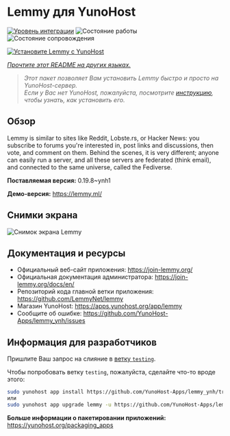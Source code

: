 <!--
Важно: этот README был автоматически сгенерирован <https://github.com/YunoHost/apps/tree/master/tools/readme_generator>
Он НЕ ДОЛЖЕН редактироваться вручную.
-->

# Lemmy для YunoHost

[![Уровень интеграции](https://apps.yunohost.org/badge/integration/lemmy)](https://ci-apps.yunohost.org/ci/apps/lemmy/)
![Состояние работы](https://apps.yunohost.org/badge/state/lemmy)
![Состояние сопровождения](https://apps.yunohost.org/badge/maintained/lemmy)

[![Установите Lemmy с YunoHost](https://install-app.yunohost.org/install-with-yunohost.svg)](https://install-app.yunohost.org/?app=lemmy)

*[Прочтите этот README на других языках.](./ALL_README.md)*

> *Этот пакет позволяет Вам установить Lemmy быстро и просто на YunoHost-сервер.*  
> *Если у Вас нет YunoHost, пожалуйста, посмотрите [инструкцию](https://yunohost.org/install), чтобы узнать, как установить его.*

## Обзор

Lemmy is similar to sites like Reddit, Lobste.rs, or Hacker News: you subscribe to forums you're interested in, post links and discussions, then vote, and comment on them. Behind the scenes, it is very different; anyone can easily run a server, and all these servers are federated (think email), and connected to the same universe, called the Fediverse.


**Поставляемая версия:** 0.19.8~ynh1

**Демо-версия:** <https://lemmy.ml/>

## Снимки экрана

![Снимок экрана Lemmy](./doc/screenshots/screenshot1.webp)

## Документация и ресурсы

- Официальный веб-сайт приложения: <https://join-lemmy.org/>
- Официальная документация администратора: <https://join-lemmy.org/docs/en/>
- Репозиторий кода главной ветки приложения: <https://github.com/LemmyNet/lemmy>
- Магазин YunoHost: <https://apps.yunohost.org/app/lemmy>
- Сообщите об ошибке: <https://github.com/YunoHost-Apps/lemmy_ynh/issues>

## Информация для разработчиков

Пришлите Ваш запрос на слияние в [ветку `testing`](https://github.com/YunoHost-Apps/lemmy_ynh/tree/testing).

Чтобы попробовать ветку `testing`, пожалуйста, сделайте что-то вроде этого:

```bash
sudo yunohost app install https://github.com/YunoHost-Apps/lemmy_ynh/tree/testing --debug
или
sudo yunohost app upgrade lemmy -u https://github.com/YunoHost-Apps/lemmy_ynh/tree/testing --debug
```

**Больше информации о пакетировании приложений:** <https://yunohost.org/packaging_apps>
